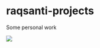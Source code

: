# raqsanti-projects
Some personal work

![]([https://github.com/RaquelSantiago/raqsanti-projects/assets/83476420/8eda0f81-ace0-4894-b40c-9cbd5580d4b2)
